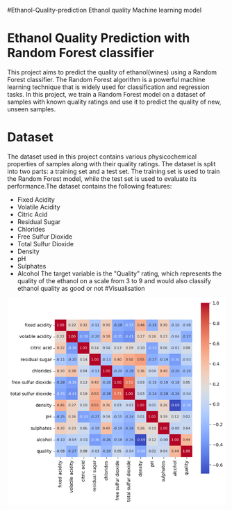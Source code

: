 #Ethanol-Quality-prediction
Ethanol quality Machine learning model
# Ethanol Quality Prediction with Random Forest classifier
This project aims to predict the quality of ethanol(wines) using a Random Forest classifier. The Random Forest algorithm is a powerful machine learning technique that is widely used for classification and regression tasks. In this project, we train a Random Forest model on a dataset of samples with known quality ratings and use it to predict the quality of new, unseen samples.
# Dataset
The dataset used in this project contains various physicochemical properties of samples along with their quality ratings. The dataset is split into two parts: a training set and a test set. The training set is used to train the Random Forest model, while the test set is used to evaluate its performance.The dataset contains the following features:
- Fixed Acidity
- Volatile Acidity
- Citric Acid
- Residual Sugar
- Chlorides
- Free Sulfur Dioxide
- Total Sulfur Dioxide
- Density
- pH
- Sulphates
- Alcohol
The target variable is the "Quality" rating, which represents the quality of the ethanol on a scale from 3 to 9 and would also classify ethanol quality as good or not
#Visualisation
<img width=750 src ="heatmap.png">
